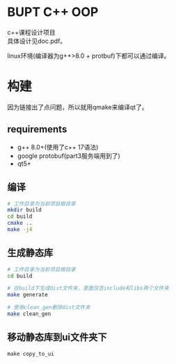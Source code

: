 # BUPT C++ OOP
c++课程设计项目   
具体设计见doc.pdf。     



linux环境(编译器为g++>8.0 + protbuf)下都可以通过编译。 

# 构建
因为链接出了点问题，所以就用qmake来编译qt了。  

## requirements
* g++ 8.0+(使用了c++ 17语法)
* google protobuf(part3服务端用到了)
* qt5+

## 编译
```bash
# 工作目录为当前项目根目录
mkdir build
cd build
cmake ..
make -j4
```
## 生成静态库
```bash
# 工作目录为当前项目根目录
cd build

# 在build下生成dist文件夹，里面包含include和libs两个文件夹
make generate

# 使用clean_gen删除dist文件夹
make clean_gen
```

## 移动静态库到ui文件夹下
```
make copy_to_ui
```
